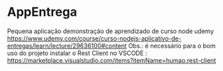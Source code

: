 # AppEntrega
Pequena aplicação demonstração de aprendizado de curso node udemy
https://www.udemy.com/course/curso-nodejs-aplicativo-de-entregas/learn/lecture/29636100#content
Obs.: é necessário para o bom uso do projeto instalar o Rest Client no VSCODE : https://marketplace.visualstudio.com/items?itemName=humao.rest-client

